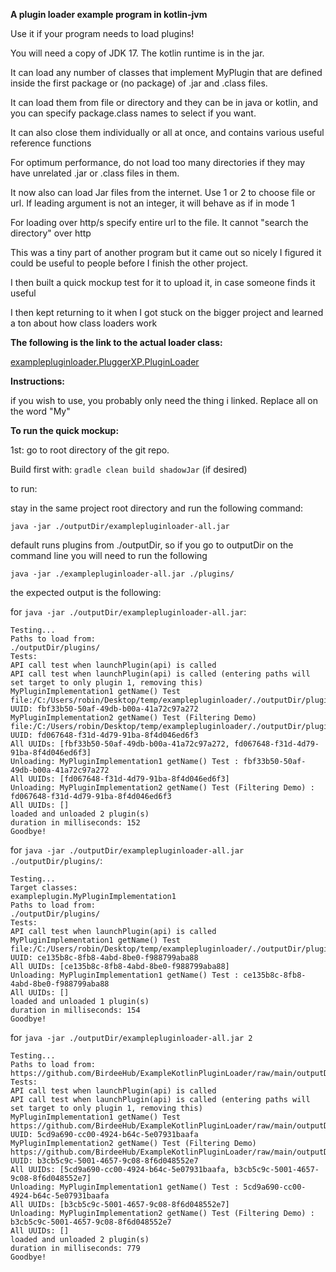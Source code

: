 **A plugin loader example program in kotlin-jvm**

Use it if your program needs to load plugins!

You will need a copy of JDK 17. The kotlin runtime is in the jar.

It can load any number of classes that implement MyPlugin that are defined inside the first package or (no package) of .jar and .class files.

It can load them from file or directory and they can be in java or kotlin, and you can specify package.class names to select if you want.

It can also close them individually or all at once, and contains various useful reference functions

For optimum performance, do not load too many directories if they may have unrelated .jar or .class files in them.

It now also can load Jar files from the internet. Use 1 or 2 to choose file or url. If leading argument is not an integer, it will behave as if in mode 1

For loading over http/s specify entire url to the file. It cannot "search the directory" over http

This was a tiny part of another program but it came out so nicely I figured it could be useful to people before I finish the other project.

I then built a quick mockup test for it to upload it, in case someone finds it useful

I then kept returning to it when I got stuck on the bigger project and learned a ton about how class loaders work

**The following is the link to the actual loader class:**

[examplepluginloader.PluggerXP.PluginLoader](examplepluginloader/src/main/kotlin/examplepluginloader/PluggerXP/PluginLoader.kt)

**Instructions:**

if you wish to use, you probably only need the thing i linked. Replace all on the word "My"

**To run the quick mockup:**

1st: go to root directory of the git repo.

Build first with: ```gradle clean build shadowJar``` (if desired)

to run:

stay in the same project root directory and run the following command:

```java -jar ./outputDir/examplepluginloader-all.jar```

default runs plugins from ./outputDir, so if you go to outputDir on the command line you will need to run the following

```java -jar ./examplepluginloader-all.jar ./plugins/```

the expected output is the following:

for ```java -jar ./outputDir/examplepluginloader-all.jar```:
```
Testing...
Paths to load from:
./outputDir/plugins/
Tests:
API call test when launchPlugin(api) is called
API call test when launchPlugin(api) is called (entering paths will set target to only plugin 1, removing this)
MyPluginImplementation1 getName() Test
file:/C:/Users/robin/Desktop/temp/examplepluginloader/./outputDir/plugins/exampleplugin.jar
UUID: fbf33b50-50af-49db-b00a-41a72c97a272
MyPluginImplementation2 getName() Test (Filtering Demo)
file:/C:/Users/robin/Desktop/temp/examplepluginloader/./outputDir/plugins/exampleplugin.jar
UUID: fd067648-f31d-4d79-91ba-8f4d046ed6f3
All UUIDs: [fbf33b50-50af-49db-b00a-41a72c97a272, fd067648-f31d-4d79-91ba-8f4d046ed6f3]
Unloading: MyPluginImplementation1 getName() Test : fbf33b50-50af-49db-b00a-41a72c97a272
All UUIDs: [fd067648-f31d-4d79-91ba-8f4d046ed6f3]
Unloading: MyPluginImplementation2 getName() Test (Filtering Demo) : fd067648-f31d-4d79-91ba-8f4d046ed6f3
All UUIDs: []
loaded and unloaded 2 plugin(s)
duration in milliseconds: 152
Goodbye!
```

for ```java -jar ./outputDir/examplepluginloader-all.jar ./outputDir/plugins/```:
```
Testing...
Target classes:
exampleplugin.MyPluginImplementation1
Paths to load from:
./outputDir/plugins/
Tests:
API call test when launchPlugin(api) is called
MyPluginImplementation1 getName() Test
file:/C:/Users/robin/Desktop/temp/examplepluginloader/./outputDir/plugins/exampleplugin.jar
UUID: ce135b8c-8fb8-4abd-8be0-f988799aba88
All UUIDs: [ce135b8c-8fb8-4abd-8be0-f988799aba88]
Unloading: MyPluginImplementation1 getName() Test : ce135b8c-8fb8-4abd-8be0-f988799aba88
All UUIDs: []
loaded and unloaded 1 plugin(s)
duration in milliseconds: 154
Goodbye!
```

for ```java -jar ./outputDir/examplepluginloader-all.jar 2```
```
Testing...
Paths to load from:
https://github.com/BirdeeHub/ExampleKotlinPluginLoader/raw/main/outputDir/plugins/exampleplugin.jar
Tests:
API call test when launchPlugin(api) is called
API call test when launchPlugin(api) is called (entering paths will set target to only plugin 1, removing this)
MyPluginImplementation1 getName() Test
https://github.com/BirdeeHub/ExampleKotlinPluginLoader/raw/main/outputDir/plugins/exampleplugin.jar
UUID: 5cd9a690-cc00-4924-b64c-5e07931baafa
MyPluginImplementation2 getName() Test (Filtering Demo)
https://github.com/BirdeeHub/ExampleKotlinPluginLoader/raw/main/outputDir/plugins/exampleplugin.jar
UUID: b3cb5c9c-5001-4657-9c08-8f6d048552e7
All UUIDs: [5cd9a690-cc00-4924-b64c-5e07931baafa, b3cb5c9c-5001-4657-9c08-8f6d048552e7]
Unloading: MyPluginImplementation1 getName() Test : 5cd9a690-cc00-4924-b64c-5e07931baafa
All UUIDs: [b3cb5c9c-5001-4657-9c08-8f6d048552e7]
Unloading: MyPluginImplementation2 getName() Test (Filtering Demo) : b3cb5c9c-5001-4657-9c08-8f6d048552e7
All UUIDs: []
loaded and unloaded 2 plugin(s)
duration in milliseconds: 779
Goodbye!
```